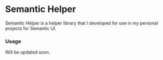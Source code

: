 # Semantic Helper

Semantic Helper is a helper library that I developed for use in my personal projects for Semantic UI.

### Usage

Will be updated soon.
